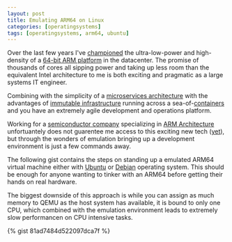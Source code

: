 ```yaml
---
layout: post
title: Emulating ARM64 on Linux
categories: [operatingsystems]
tags: [operatingsystems, arm64, ubuntu]
---
```


Over the last few years I've [championed](https://www.google.com/search?q=micheal+waltz+arm64) the ultra-low-power and high-density of a [64-bit ARM platform](http://www.arm.com/products/processors/armv8-architecture.ph) in the datacenter. The promise of thousands of cores all sipping power and taking up less room than the equivalent Intel architecture to me is both exciting and pragmatic as a large systems IT engineer.

Combining with the simplicity of a [microservices architecture](http://microservices.io/) with the advantages of [immutable infrastructure](http://chadfowler.com/blog/2013/06/23/immutable-deployments/) running across a sea-of-[containers](https://www.docker.com) and you have an extremely agile development and operations platform.

Working for a [semiconductor company](https://www.qualcomm.com/) specializing in [ARM Architecture](https://en.wikipedia.org/wiki/ARM_architecture) unfortuantely does not guarentee me access to this exciting new tech ([yet](http://www.extremetech.com/computing/194701-qualcomm-will-enter-arm-server-market-with-major-partners-broad-solutions)), but through the wonders of emulation bringing up a development environment is just a few commands away.

The following gist contains the steps on standing up a emulated ARM64 virtual machine either with [Ubuntu](http://www.ubuntu.com/) or [Debian](http://www.ubuntu.com/) operating system. This should be enough for anyone wanting to tinker with an ARM64 before getting their hands on real hardware.

The biggest downside of this approach is while you can assign as much memory to QEMU as the host system has available, it is bound to only one CPU, which combined with the emulation environment leads to extremely slow performancen on CPU intensive tasks.

{% gist 81ad7484d522097dca7f %}
